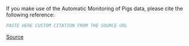 If you make use of the Automatic Monitoring of Pigs data, please cite the following reference:

``` bibtex
PASTE HERE CUSTOM CITATION FROM THE SOURCE URL
```

[Source](https://www.mdpi.com/2076-2615/11/11/3089/htm#)